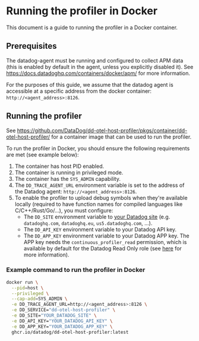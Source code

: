# Running the profiler in Docker

This document is a guide to running the profiler in a Docker container.

## Prerequisites

The datadog-agent must be running and configured to collect APM data (this is enabled by default in the agent, unless you explicitly disabled it). See https://docs.datadoghq.com/containers/docker/apm/ for more information.

For the purposes of this guide, we assume that the datadog agent is accessible at a specific address from the docker container: `http://<agent_address>:8126`.

## Running the profiler

See https://github.com/DataDog/dd-otel-host-profiler/pkgs/container/dd-otel-host-profiler/ for a container image that can be used to run the profiler.

To run the profiler in Docker, you should ensure the following requirements are met (see example below):
1. The container has host PID enabled.
2. The container is running in privileged mode.
3. The container has the `SYS_ADMIN` capability.
4. The `DD_TRACE_AGENT_URL` environment variable is set to the address of the Datadog agent: `http://<agent_address>:8126`.
5. To enable the profiler to upload debug symbols when they're available locally (required to have function names for compiled languages like C/C++/Rust/Go/...), you must configure:
    - The `DD_SITE` environment variable to [your Datadog site](https://docs.datadoghq.com/getting_started/site/#access-the-datadog-site) (e.g. `datadoghq.com`, `datadoghq.eu`, `us5.datadoghq.com`, ...).
    - The `DD_API_KEY` environment variable to your Datadog API key.
    - The `DD_APP_KEY` environment variable to your Datadog APP key. The APP key needs the `continuous_profiler_read` permission, which is available by default for the Datadog Read Only role (see [here](https://docs.datadoghq.com/account_management/rbac/permissions/#apm) for more information).

### Example command to run the profiler in Docker

```bash
docker run \
  --pid=host \
  --privileged \
  --cap-add=SYS_ADMIN \
  -e DD_TRACE_AGENT_URL=http://<agent_address>:8126 \
  -e DD_SERVICE="dd-otel-host-profiler" \
  -e DD_SITE="YOUR_DATADOG_SITE" \
  -e DD_API_KEY="YOUR_DATADOG_API_KEY" \
  -e DD_APP_KEY="YOUR_DATADOG_APP_KEY" \
  ghcr.io/datadog/dd-otel-host-profiler:latest
```
